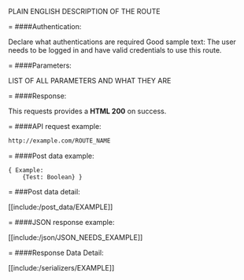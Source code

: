 <!-- --- title: GET /search/content -->

PLAIN ENGLISH DESCRIPTION OF THE ROUTE

=
####Authentication:

Declare what authentications are required
Good sample text: The user needs to be logged in and have valid credentials to use this route.

=
####Parameters:

LIST OF ALL PARAMETERS AND WHAT THEY ARE

=
####Response:

This requests provides a <strong>HTML 200</strong> on success.

=
####API request example:
```html
http://example.com/ROUTE_NAME
```

=
####Post data example:
```
{ Example: 
	{Test: Boolean} }
```
 
=
###Post data detail:

[[include:/post_data/EXAMPLE]]

=
####JSON response example:

[[include:/json/JSON_NEEDS_EXAMPLE]]

=
####Response Data Detail:

[[include:/serializers/EXAMPLE]]